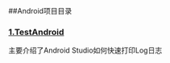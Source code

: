 ##Android项目目录
<h3><a href="https://github.com/Hackergeek/android/tree/master/TestAndroidStudio">1.TestAndroid</a></h3>
	主要介绍了Android Studio如何快速打印Log日志
